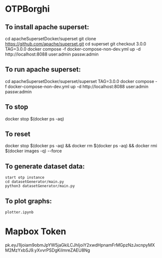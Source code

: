 # OTPBorghi


## To install apache superset:

cd apacheSupersetDocker/superset
git clone https://github.com/apache/superset.git
cd superset
git checkout 3.0.0
TAG=3.0.0 docker compose -f docker-compose-non-dev.yml up -d
http://localhost:8088
user:admin passw:admin


## To run apache superset:

cd apacheSupersetDocker/superset/superset
TAG=3.0.0 docker compose -f docker-compose-non-dev.yml up -d
http://localhost:8088
user:admin passw:admin


## To stop
docker stop $(docker ps -aq) 


## To reset
docker stop $(docker ps -aq) && docker rm $(docker ps -aq) && docker rmi $(docker images -q) --force

## To generate dataset data:

    start otp instance
    cd datasetGenerator/main.py
    python3 datasetGenerator/main.py


## To plot graphs:

    plotter.ipynb


# Mapbox Token

pk.eyJ1Ijoiam9obmJpYW5jaGkiLCJhIjoiY2xwdHpnamFrMGpzNzJxcnpyMXM2MzYxbSJ9.yXvvrPSDgKiImreZAEU8Ng
